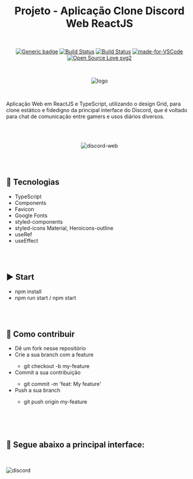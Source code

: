 <div align="center"> 

# Projeto - Aplicação Clone Discord Web ReactJS

</div>

<br>

<div align="center">

[![Generic badge](https://img.shields.io/badge/Made%20by-Renan%20Borba-purple.svg)](https://shields.io/) [![Build Status](https://img.shields.io/github/stars/RenanBorba/react-web-clone-discord.svg)](https://github.com/RenanBorbareact-web-clone-discord) [![Build Status](https://img.shields.io/github/forks/RenanBorba/react-web-clone-discord.svg)](https://github.com/RenanBorba/react-web-clone-discord) [![made-for-VSCode](https://img.shields.io/badge/Made%20for-VSCode-1f425f.svg)](https://code.visualstudio.com/) [![Open Source Love svg2](https://badges.frapsoft.com/os/v2/open-source.svg?v=103)](https://github.com/ellerbrock/open-source-badges/)

<br>

![logo](https://user-images.githubusercontent.com/48495838/86516331-0c0cee80-bdf6-11ea-88ef-29ceab8543ec.png)

</div>

<br>

Aplicação Web em ReactJS e TypeScript, utilizando o design Grid, para clone estático e fidedigno da principal interface do Discord, que é voltado para chat de comunicação entre gamers e usos diários diversos.

<br><br>

<div align="center">
  
![discord-web](https://user-images.githubusercontent.com/48495838/86516330-0b745800-bdf6-11ea-908b-49729b20d673.png)

</div>

<br><br>

## :rocket: Tecnologias
<ul>
  <li>TypeScript</li>
  <li>Components</li>
  <li>Favicon</li>
  <li>Google Fonts</li>
  <li>styled-components</li>
  <li>styled-icons Material, Heroicons-outline</li>
  <li>useRef</li>
  <li>useEffect</li>
</ul>

<br><br>

## :arrow_forward: Start
<ul>
  <li>npm install</li>
  <li>npm run start / npm start</li>
</ul>

<br><br>

## :punch: Como contribuir
<ul>
  <li>Dê um fork nesse repositório</li>
  <li>Crie a sua branch com a feature</li>
    <ul>
      <li>git checkout -b my-feature</li>
    </ul>
  <li>Commit a sua contribuição</li>
    <ul>
      <li>git commit -m 'feat: My feature'</li>
    </ul>
  <li>Push a sua branch</li>
    <ul>
      <li>git push origin my-feature</li>
    </ul>
</ul>

<br><br>
<br>

## :mega: Segue abaixo a principal interface:

<br>

![discord](https://user-images.githubusercontent.com/48495838/86496475-02cb4580-bd54-11ea-9839-88612af0394d.png)
